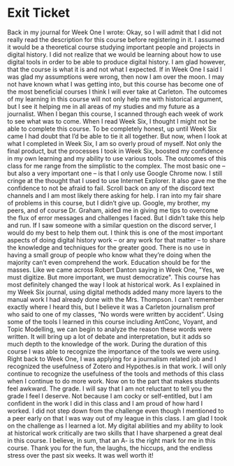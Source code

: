 # Exit Ticket

Back in my journal for Week One I wrote:
Okay, so I will admit that I did not really read the description for this course before registering in it. I assumed it would be a theoretical course studying important people and projects in digital history. I did not realize that we would be learning about how to use digital tools in order to be able to produce digital history. I am glad however, that the course is what it is and not what I expected.
If in Week One I said I was glad my assumptions were wrong, then now I am over the moon. I may not have known what I was getting into, but this course has become one of the most beneficial courses I think I will ever take at Carleton. The outcomes of my learning in this course will not only help me with historical argument, but I see it helping me in all areas of my studies and my future as a journalist. 
When I began this course, I scanned through each week of work to see what was to come. When I read Week Six, I thought I might not be able to complete this course. To be completely honest, up until Week Six came I had doubt that I’d be able to tie it all together. But now, when I look at what I completed in Week Six, I am so overly proud of myself. Not only the final product, but the processes I took in Week Six, boosted my confidence in my own learning and my ability to use various tools.
The outcomes of this class for me range from the simplistic to the complex. The most basic one – but also a very important one – is that I only use Google Chrome now. I still cringe at the thought that I used to use Internet Explorer. 
It also gave me the confidence to not be afraid to fail. Scroll back on any of the discord text channels and I am most likely there asking for help. I ran into my fair share of problems in this course, but I didn’t give up. Google, my brother, my peers, and of course Dr. Graham, aided me in giving me tips to overcome the flux of error messages and challenges I faced. But I didn’t take this help and run. If I saw someone with a similar question on the discord server, I would do my best to help them out. I think this is one of the most important aspects of doing digital history work – or any work for that matter – to share the knowledge and techniques for the greater good. There is no use in having a small group of people who know what they’re doing when the majority can’t even comprehend the work. Education should be for the masses. Like we came across Robert Danton saying in Week One, "Yes, we must digitize. But more important, we must democratize".
This course has most definitely changed the way I look at historical work. As I explained in my Week Six journal, using digital methods added many more layers to the manual work I had already done with the Mrs. Thompson. I can’t remember exactly where I heard this, but I believe it was a Carleton journalism prof who said to one of my classes, “No words were written by accident”. Using some of the tools I learned in this course including AntConc, Voyant, and Topic Modelling, we can begin to analyze the reason these words were written. It will bring up a lot of debate and interpretation, but it adds so much depth to the knowledge of the work. 
During the duration of this course I was able to recognize the importance of the tools we were using. Right back to Week One, I was applying for a journalism related job and I recognized the usefulness of Zotero and Hypothes.is in that work. I will only continue to recognize the usefulness of the tools and methods of this class when I continue to do more work.
Now on to the part that makes students feel awkward. The grade. I will say that I am not reluctant to tell you the grade I feel I deserve. Not because I am cocky or self-entitled, but I am confident in the work I did in this class and I am proud of how hard I worked. I did not step down from the challenge even though I mentioned to a peer early on that I was way out of my league in this class. I am glad I took on the challenge as I learned a lot. My digital abilities and my ability to look at historical work critically are two skills that I have sharpened a great deal in this course. I believe, in sum, that an A- is the right mark for me in this course.
Thank you for the fun, the laughs, the hiccups, and the endless stress over the past six weeks. It was well worth it!
